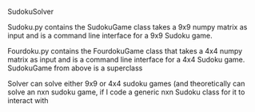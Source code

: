 SudokuSolver

Sudoku.py contains the SudokuGame class takes a 9x9 numpy matrix as input and is a command line interface for a 9x9 Sudoku game.

Fourdoku.py contains the FourdokuGame class that takes a 4x4 numpy matrix as input and is a command line interface for a 4x4 Sudoku game. SudokuGame from above is a superclass

Solver can solve either 9x9 or 4x4 sudoku games (and theoretically can solve an nxn sudoku game, if I code a generic nxn Sudoku class for it to interact with
